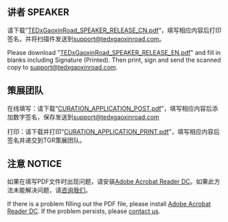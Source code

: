 ## 讲者 SPEAKER

请下载”[TEDxGaoxinRoad_SPEAKER_RELEASE_CN.pdf](/TEDxGaoxinRoad_SPEAKER_RELEASE_CN)“，填写相应内容后打印签名，并将扫描件发送到[support@tedxgaoxinroad.com](mailto:support@tedxgaoxinroad.com)。

Please download "[TEDxGaoxinRoad_SPEAKER_RELEASE_EN.pdf](/TEDxGaoxinRoad_SPEAKER_RELEASE_EN.pdf)" and fill in blanks including Signature (Printed). Then print, sign and send the scanned copy to [support@tedxgaoxinroad.com](mailto:support@tedxgaoxinroad.com).

## 策展团队

在线填写：请下载“[CURATION_APPLICATION_POST.pdf](/CURATION_APPLICATION_POST.pdf)”，填写相应内容后添加数字签名，保存发送到[support@tedxgaoxinroad.com](mailto:support@tedxgaoxinroad.com)

打印：请下载并打印“[CURATION_APPLICATION_PRINT.pdf](/CURATION_APPLICATION_PRINT.pdf)”，填写相应内容后签名并递交到TGR策展团队。

## 注意 NOTICE

如果在填写PDF文件时出现问题，请安装[Adobe Acrobat Reader DC](https://get.adobe.com/cn/reader/)。如果此方法未能解决问题，请[咨询我们](mailto:support@tedxgaoxinroad.com)。

If there is a problem filling out the PDF file, please install [Adobe Acrobat Reader DC](https://get.adobe.com/cn/reader/). If the problem persists, please [contact us](mailto:support@tedxgaoxinroad.com).
